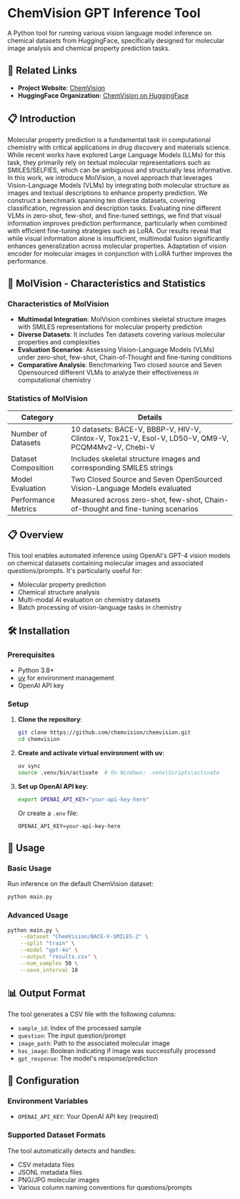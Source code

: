 # ChemVision GPT Inference Tool

A Python tool for running various vision language model inference on chemical datasets from HuggingFace, specifically designed for molecular image analysis and chemical property prediction tasks.

## 🔗 Related Links

- **Project Website**: [ChemVision](https://chemvision.github.io/chemvision/)
- **HuggingFace Organization**: [ChemVision on HuggingFace](https://huggingface.co/ChemVision)


## 📋 Introduction

Molecular property prediction is a fundamental task in computational chemistry with critical applications in drug discovery and materials science. While recent works have explored Large Language Models (LLMs) for this task, they primarily rely on textual molecular representations such as SMILES/SELFIES, which can be ambiguous and structurally less informative. In this work, we introduce MolVision, a novel approach that leverages Vision-Language Models (VLMs) by integrating both molecular structure as images and textual descriptions to enhance property prediction. We construct a benchmark spanning ten diverse datasets, covering classification, regression and description tasks. Evaluating nine different VLMs in zero-shot, few-shot, and fine-tuned settings, we find that visual information improves prediction performance, particularly when combined with efficient fine-tuning strategies such as LoRA. Our results reveal that while visual information alone is insufficient, multimodal fusion significantly enhances generalization across molecular properties. Adaptation of vision encoder for molecular images in conjunction with LoRA further improves the performance.

## 🧬 MolVision - Characteristics and Statistics

### Characteristics of MolVision

- **Multimodal Integration**: MolVision combines skeletal structure images with SMILES representations for molecular property prediction
- **Diverse Datasets**: It includes Ten datasets covering various molecular properties and complexities
- **Evaluation Scenarios**: Assessing Vision-Language Models (VLMs) under zero-shot, few-shot, Chain-of-Thought and fine-tuning conditions
- **Comparative Analysis**: Benchmarking Two closed source and Seven Opensourced different VLMs to analyze their effectiveness in computational chemistry

### Statistics of MolVision

| Category | Details |
|----------|---------|
| Number of Datasets | 10 datasets: BACE-V, BBBP-V, HIV-V, Clintox-V, Tox21-V, Esol-V, LD50-V, QM9-V, PCQM4Mv2-V, Chebi-V |
| Dataset Composition | Includes skeletal structure images and corresponding SMILES strings |
| Model Evaluation | Two Closed Source and Seven OpenSourced Vision-Language Models evaluated |
| Performance Metrics | Measured across zero-shot, few-shot, Chain-of-thought and fine-tuning scenarios |

## 📋 Overview

This tool enables automated inference using OpenAI's GPT-4 vision models on chemical datasets containing molecular images and associated questions/prompts. It's particularly useful for:

- Molecular property prediction
- Chemical structure analysis
- Multi-modal AI evaluation on chemistry datasets
- Batch processing of vision-language tasks in chemistry

## 🛠️ Installation

### Prerequisites

- Python 3.8+
- [uv](https://github.com/astral-sh/uv) for environment management
- OpenAI API key

### Setup

1. **Clone the repository**:
   ```bash
   git clone https://github.com/chemvision/chemvision.git
   cd chemvision
   ```

2. **Create and activate virtual environment with uv**:
   ```bash
   uv sync
   source .venv/bin/activate  # On Windows: .venv\Scripts\activate
   ```

3. **Set up OpenAI API key**:
   ```bash
   export OPENAI_API_KEY="your-api-key-here"
   ```
   
   Or create a `.env` file:
   ```
   OPENAI_API_KEY=your-api-key-here
   ```

## 📖 Usage

### Basic Usage

Run inference on the default ChemVision dataset:

```bash
python main.py
```

### Advanced Usage

```bash
python main.py \
    --dataset "ChemVision/BACE-V-SMILES-2" \
    --split "train" \
    --model "gpt-4o" \
    --output "results.csv" \
    --num_samples 50 \
    --save_interval 10
```



## 📊 Output Format

The tool generates a CSV file with the following columns:

- `sample_id`: Index of the processed sample
- `question`: The input question/prompt
- `image_path`: Path to the associated molecular image
- `has_image`: Boolean indicating if image was successfully processed
- `gpt_response`: The model's response/prediction

## 🔧 Configuration

### Environment Variables

- `OPENAI_API_KEY`: Your OpenAI API key (required)

### Supported Dataset Formats

The tool automatically detects and handles:
- CSV metadata files
- JSONL metadata files
- PNG/JPG molecular images
- Various column naming conventions for questions/prompts

